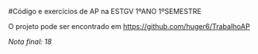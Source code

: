 #Código e exercícios de AP na ESTGV 1ºANO 1ºSEMESTRE

O projeto pode ser encontrado em https://github.com/huger6/TrabalhoAP

*Nota final: 18*